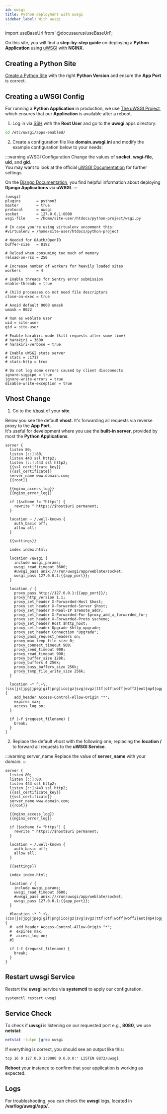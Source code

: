 ```yaml
---
id: uwsgi
title: Python deployment with uwsgi
sidebar_label: With uwsgi
---
```


import useBaseUrl from '@docusaurus/useBaseUrl';

On this site, you will find a **step-by-step guide** on deploying a **Python Application** using [uWSGI](https://uwsgi-docs.readthedocs.io/en/latest/) with **NGINX**.

## Creating a Python Site

[Create a Python Site](../../frontend-area/add-site/#create-a-python-site) with the right **Python Version** and ensure the **App Port** is correct.

## Creating a uWSGI Config

For running a **Python Application** in production, we use [The uWSGI Project](https://uwsgi-docs.readthedocs.io/en/latest/),
which ensures that our **Application** is available after a reboot.

1. Log in via [SSH](../../frontend-area/ssh-ftp/#ssh-login) with the **Root User** and go to the **uwsgi** apps directory:

```bash
cd /etc/uwsgi/apps-enabled/
```

2. Create a configuration file like **domain.uwsgi.ini** and modify the example configuration below to your needs:

:::warning uWSGI Configuration
Change the values of **socket**, **wsgi-file**, **uid**, and **gid**. <br />
You may want to look at the official [uWSGI Documentation](https://uwsgi-docs.readthedocs.io/en/latest/Configuration.html) for further settings.

On the [Django Documentation](https://docs.djangoproject.com/en/4.0/howto/deployment/wsgi/uwsgi/), you find helpful information about deploying **Django Applications** via **uWSGI**.
:::

```
[uwsgi]
plugins       = python3
master        = true
protocol      = uwsgi
socket        = 127.0.0.1:8080
wsgi-file     = /home/site-user/htdocs/python-project/wsgi.py

# In case you're using virtualenv uncomment this:
#virtualenv = /home/site-user/htdocs/python-project

# Needed for OAuth/OpenID
buffer-size   = 8192

# Reload when consuming too much of memory
reload-on-rss = 250

# Increase number of workers for heavily loaded sites
workers       = 4

# Enable threads for Sentry error submission
enable-threads = true

# Child processes do not need file descriptors
close-on-exec = true

# Avoid default 0000 umask
umask = 0022

# Run as weblate user
uid = site-user
gid = site-user

# Enable harakiri mode (kill requests after some time)
# harakiri = 3600
# harakiri-verbose = true

# Enable uWSGI stats server
# stats = :1717
# stats-http = true

# Do not log some errors caused by client disconnects
ignore-sigpipe = true
ignore-write-errors = true
disable-write-exception = true
```

## Vhost Change

1. Go to the [Vhost](../../frontend-area/vhost/) of your **site**.

Below you see the default **vhost**. It's forwarding all requests via reverse proxy to the **App Port**. <br />
It's useful for development where you use the **built-in server**, provided by most the **Python Applications**.

```
server {
  listen 80;
  listen [::]:80;
  listen 443 ssl http2;
  listen [::]:443 ssl http2;
  {{ssl_certificate_key}}
  {{ssl_certificate}}
  server_name www.domain.com;
  {{root}}

  {{nginx_access_log}}
  {{nginx_error_log}}

  if ($scheme != "https") {
    rewrite ^ https://$host$uri permanent;
  }

  location ~ /.well-known {
    auth_basic off;
    allow all;
  }

  {{settings}}

  index index.html;

  location /uwsgi {
    include uwsgi_params;
    uwsgi_read_timeout 3600;
    #uwsgi_pass unix:///run/uwsgi/app/weblate/socket;
    uwsgi_pass 127.0.0.1:{{app_port}};
  }

  location / {
    proxy_pass http://127.0.0.1:{{app_port}}/;
    proxy_http_version 1.1;
    proxy_set_header X-Forwarded-Host $host;
    proxy_set_header X-Forwarded-Server $host;
    proxy_set_header X-Real-IP $remote_addr;
    proxy_set_header X-Forwarded-For $proxy_add_x_forwarded_for;
    proxy_set_header X-Forwarded-Proto $scheme;
    proxy_set_header Host $http_host;
    proxy_set_header Upgrade $http_upgrade;
    proxy_set_header Connection "Upgrade";
    proxy_pass_request_headers on;
    proxy_max_temp_file_size 0;
    proxy_connect_timeout 900;
    proxy_send_timeout 900;
    proxy_read_timeout 900;
    proxy_buffer_size 128k;
    proxy_buffers 4 256k;
    proxy_busy_buffers_size 256k;
    proxy_temp_file_write_size 256k;
  }

  location ~* ^.+\.(css|js|jpg|jpeg|gif|png|ico|gz|svg|svgz|ttf|otf|woff|woff2|eot|mp4|ogg|ogv|webm|webp|zip|swf)$ {
    add_header Access-Control-Allow-Origin "*";
    expires max;
    access_log on;
  }

  if (-f $request_filename) {
    break;
  }
}
```

2. Replace the default vhost with the following one, replacing the **location /** to forward all requests to the **uWSGI Service**.

:::warning server_name
Replace the value of **server_name** with your domain.
:::

```
server {
  listen 80;
  listen [::]:80;
  listen 443 ssl http2;
  listen [::]:443 ssl http2;
  {{ssl_certificate_key}}
  {{ssl_certificate}}
  server_name www.domain.com;
  {{root}}

  {{nginx_access_log}}
  {{nginx_error_log}}

  if ($scheme != "https") {
    rewrite ^ https://$host$uri permanent;
  }

  location ~ /.well-known {
    auth_basic off;
    allow all;
  }

  {{settings}}

  index index.html;

  location / {
    include uwsgi_params;
    uwsgi_read_timeout 3600;
    #uwsgi_pass unix:///run/uwsgi/app/weblate/socket;
    uwsgi_pass 127.0.0.1:{{app_port}};
  }

  #location ~* ^.+\.(css|js|jpg|jpeg|gif|png|ico|gz|svg|svgz|ttf|otf|woff|woff2|eot|mp4|ogg|ogv|webm|webp|zip|swf)$ {
  #  add_header Access-Control-Allow-Origin "*";
  #  expires max;
  #  access_log on;
  #}

  if (-f $request_filename) {
    break;
  }
}
```

## Restart uwsgi Service

Restart the **uwsgi** service via **systemctl** to apply our configuration.

```bash
systemctl restart uwsgi
```

## Service Check

To check if **uwsgi** is listening on our requested port e.g., **8080**, we use **netstat**:

```bash
netstat -tulpn |grep uwsgi
```

If everything is correct, you should see an output like this:

```bash
tcp 16 0 127.0.0.1:8080 0.0.0.0:* LISTEN 8872/uwsgi
```

**Reboot** your instance to confirm that your application is working as expected.

## Logs

For troubleshooting, you can check the **uwsgi** logs, located in **/var/log/uwsgi/app/**.